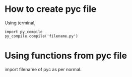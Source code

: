 # How to create pyc file

Using terminal,
````
import py_compile
py_compile.compile('filename.py')

````
# Using functions from pyc file

import filename of pyc as per normal.
